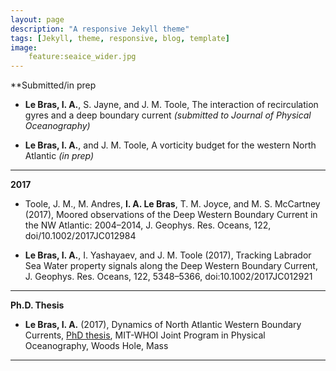 ```yaml
---
layout: page
description: "A responsive Jekyll theme"
tags: [Jekyll, theme, responsive, blog, template]
image: 
    feature:seaice_wider.jpg
---
```


**Submitted/in prep

* **Le Bras, I. A.**, S. Jayne, and J. M. Toole, The interaction of recirculation gyres and a deep boundary current *(submitted to Journal of Physical Oceanography)*

* **Le Bras, I. A.**, and J. M. Toole, A vorticity budget for the western North Atlantic *(in prep)*

---

**2017**

* Toole, J. M., M. Andres, **I. A. Le Bras**, T. M. Joyce, and M. S. McCartney (2017), Moored observations of the Deep Western Boundary Current in the NW Atlantic: 2004–2014, J. Geophys. Res. Oceans, 122, doi/10.1002/2017JC012984


* **Le Bras, I. A.**, I. Yashayaev, and J. M. Toole (2017), Tracking Labrador Sea Water property signals along the Deep Western Boundary Current, J. Geophys. Res. Oceans, 122, 5348–5366, doi:10.1002/2017JC012921

---

**Ph.D. Thesis**

* **Le Bras, I. A.** (2017), Dynamics of North Atlantic Western Boundary Currents, [PhD thesis](https://dspace.mit.edu/handle/1721.1/109056), MIT-WHOI Joint Program in Physical Oceanography, Woods Hole, Mass

---
